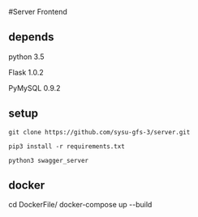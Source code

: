 #Server Frontend
## depends
python 3.5

Flask 1.0.2

PyMySQL 0.9.2
## setup
```angular2html
git clone https://github.com/sysu-gfs-3/server.git

pip3 install -r requirements.txt

python3 swagger_server
```
## docker
cd DockerFile/
docker-compose up --build 
